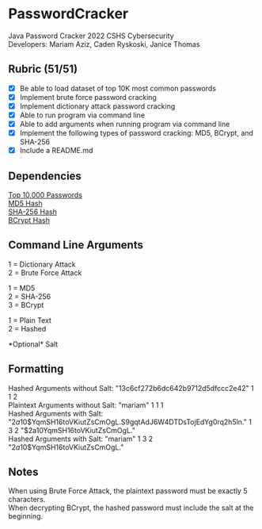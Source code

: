 # PasswordCracker
Java Password Cracker 2022 CSHS Cybersecurity  
Developers: Mariam Aziz, Caden Ryskoski, Janice Thomas
## Rubric (51/51)
- [x] Be able to load dataset of top 10K most common passwords
- [x] Implement brute force password cracking
- [x] Implement dictionary attack password cracking
- [x] Able to run program via command line
- [x] Able to add arguments when running program via command line
- [x] Implement the following types of password cracking: MD5, BCrypt, and SHA-256
- [x] Include a README.md
## Dependencies
[Top 10,000 Passwords](https://github.com/danielmiessler/SecLists/blob/master/Passwords/Common-Credentials/10-million-password-list-top-10000.txt)  
[MD5 Hash](https://www.geeksforgeeks.org/md5-hash-in-java/)  
[SHA-256 Hash](https://www.geeksforgeeks.org/sha-256-hash-in-java/)  
[BCrypt Hash](https://github.com/jeremyh/jBCrypt/blob/master/src/main/java/org/mindrot/BCrypt.java)

## Command Line Arguments
1 = Dictionary Attack  
2 = Brute Force Attack  
  
1 = MD5  
2 = SHA-256  
3 = BCrypt  
  
1 = Plain Text  
2 = Hashed  
  
\*Optional\* Salt
## Formatting
Hashed Arguments without Salt: "13c6cf272b6dc642b9712d5dfccc2e42" 1 1 2  
Plaintext Arguments without Salt: "mariam" 1 1 1  
Hashed Arguments with Salt:  "$2a$10$YqmSH16toVKiutZsCmOgL.S9gqtAdJ6W4DTDsTojEdYg0rq2h5ln." 1 3 2 "$2a$10$YqmSH16toVKiutZsCmOgL."  
Hashed Arguments with Salt:  "mariam" 1 3 2 "$2a$10$YqmSH16toVKiutZsCmOgL."

## Notes
When using Brute Force Attack, the plaintext password must be exactly 5 characters.  
When decrypting BCrypt, the hashed password must include the salt at the beginning.
